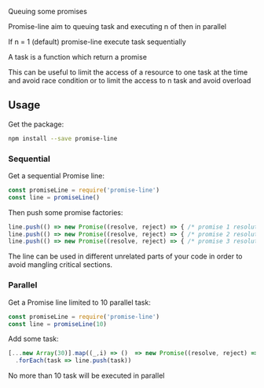 Queuing some promises

Promise-line aim to queuing task and executing n of then in parallel

If n = 1 (default) promise-line execute task sequentially

A task is a function which return a promise

This can be useful to limit the access of a resource to one task at the time and avoid race condition or to limit the access to n task and avoid overload

## Usage

Get the package:

```bash
npm install --save promise-line
```

### Sequential

Get a sequential Promise line:

```javascript
const promiseLine = require('promise-line')
const line = promiseLine()
```

Then push some promise factories:

```javascript
line.push(() => new Promise((resolve, reject) => { /* promise 1 resolution */ }))
line.push(() => new Promise((resolve, reject) => { /* promise 2 resolution */ }))
line.push(() => new Promise((resolve, reject) => { /* promise 3 resolution */ }))
```

The line can be used in different unrelated parts of your code in order to avoid mangling critical sections.

### Parallel

Get a Promise line limited to 10 parallel task:

```javascript
const promiseLine = require('promise-line')
const line = promiseLine(10)
```

Add some task:

```javascript
[...new Array(30)].map((_,i) => ()  => new Promise((resolve, reject) => { /* promise i resolution */ }))
  .forEach(task => line.push(task))
```

No more than 10 task will be executed in parallel
